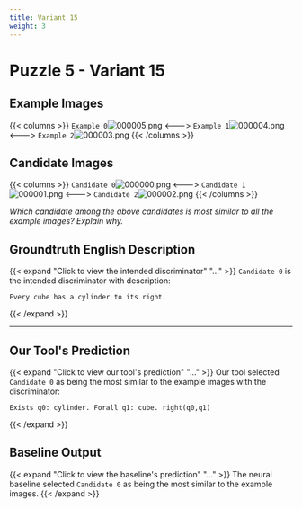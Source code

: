 ```yaml
---
title: Variant 15
weight: 3
---
```


# Puzzle 5 - Variant 15

## Example Images
{{< columns >}}
`Example 0`![000005.png](/clevr-variants/shield/fovariant-15/render/images/CLEVR_val_000005.png)
<--->
`Example 1`![000004.png](/clevr-variants/shield/fovariant-15/render/images/CLEVR_val_000004.png)
<--->
`Example 2`![000003.png](/clevr-variants/shield/fovariant-15/render/images/CLEVR_val_000003.png)
{{< /columns >}}

## Candidate Images
{{< columns >}}
`Candidate 0`![000000.png](/clevr-variants/shield/fovariant-15/render/images/CLEVR_val_000000.png)
<--->
`Candidate 1`![000001.png](/clevr-variants/shield/fovariant-15/render/images/CLEVR_val_000001.png)
<--->
`Candidate 2`![000002.png](/clevr-variants/shield/fovariant-15/render/images/CLEVR_val_000002.png)
{{< /columns >}}

*Which candidate among the above candidates is most similar to all the example images? Explain why.*

## Groundtruth English Description

{{< expand "Click to view the intended discriminator" "..." >}}
`Candidate 0` is the intended discriminator with description:
```plaintext 
Every cube has a cylinder to its right.
```
{{< /expand >}}

---



## Our Tool's Prediction

{{< expand "Click to view our tool's prediction" "..." >}}
Our tool selected `Candidate 0` as being the most similar to the example images with the discriminator:
```plaintext
Exists q0: cylinder. Forall q1: cube. right(q0,q1)
```
{{< /expand >}}



## Baseline Output

{{< expand "Click to view the baseline's prediction" "..." >}}
The neural baseline selected `Candidate 0` as being the most similar to the example images.
{{< /expand >}}

